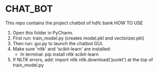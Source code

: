 # CHAT_BOT
This repo contains the project chatbot of hdfc bank
HOW TO USE
1. Open this folder in PyCharm.
2. First run: train_model.py (creates model.pkl and vectorizer.pkl)
3. Then run: gui.py to launch the chatbot GUI.
4. Make sure 'nltk' and 'scikit-learn' are installed:
   - In terminal: pip install nltk scikit-learn
5. If NLTK errors, add:
   import nltk
   nltk.download('punkt')
   at the top of train_model.py

